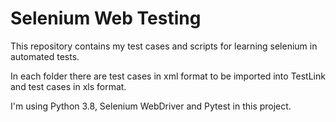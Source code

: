 # Selenium Web Testing

This repository contains my test cases and scripts for learning selenium in automated tests. 

In each folder there are test cases in xml format to be imported into TestLink and test cases in xls format.

I'm using Python 3.8, Selenium WebDriver and Pytest in this project.
